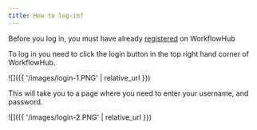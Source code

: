 ```yaml
---
title: How to log-in?
---
```


Before you log in, you must have already [registered](../How-to-register) on WorkflowHub

To log in you need to click the login button in the top right hand corner of WorkflowHub.

![]({{ '/images/login-1.PNG' | relative_url }}) 

This will take you to a page where you need to enter your username, and password.

![]({{ '/images/login-2.PNG' | relative_url }}) 
